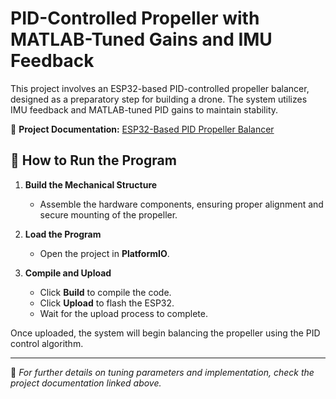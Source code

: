 # PID-Controlled Propeller with MATLAB-Tuned Gains and IMU Feedback  

This project involves an ESP32-based PID-controlled propeller balancer, designed as a preparatory step for building a drone. The system utilizes IMU feedback and MATLAB-tuned PID gains to maintain stability.  

🔗 **Project Documentation:** [ESP32-Based PID Propeller Balancer](https://narrow-theory-18d.notion.site/ESP32-Based-PID-Propeller-Balancer-1b9436c3d41a81a68238cb228ef79462?pvs=74)  

## 🚀 How to Run the Program  

1. **Build the Mechanical Structure**  
   - Assemble the hardware components, ensuring proper alignment and secure mounting of the propeller.  

2. **Load the Program**  
   - Open the project in **PlatformIO**.  

3. **Compile and Upload**  
   - Click **Build** to compile the code.  
   - Click **Upload** to flash the ESP32.  
   - Wait for the upload process to complete.  

Once uploaded, the system will begin balancing the propeller using the PID control algorithm.  

---

📌 *For further details on tuning parameters and implementation, check the project documentation linked above.*  
